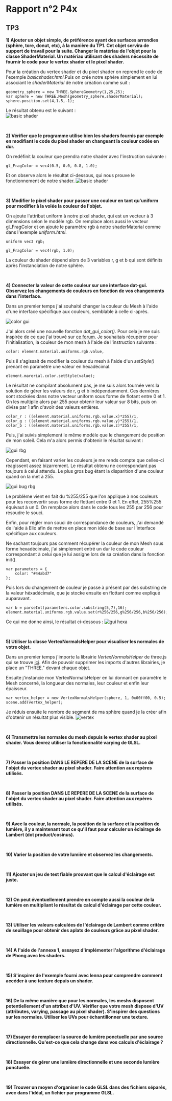 # Rapport n°2 P4x

## TP3

**1) Ajouter un objet simple, de préférence ayant des surfaces arrondies (sphère, tore, donut, etc), à la manière du TP1. Cet objet servira de support de travail pour la suite. Changer le matériau de l'objet pour la classe ShaderMaterial. Un matériau utilisant des shaders nécessite de fournir le code pour le vertex shader et le pixel shader.**

Pour la création du vertex shader et du pixel shader on reprend le code de l'exemple *basicshader.html*.Puis on crée notre sphère simplement en lui associant le *shaderMaterial* de notre création comme suit :

    geometry_sphere = new THREE.SphereGeometry(1,25,25);
    var sphere = new THREE.Mesh(geometry_sphere,shaderMaterial);
    sphere.position.set(4,1.5,-1);

Le résultat obtenu est le suivant :  
![basic shader](./TP3/captures_ecran/sphere_shader_material.png)  

&nbsp;

**2) Vérifier que le programme utilise bien les shaders fournis par exemple en modifiant le code du pixel shader en changeant la couleur codée en dur.**  

On redéfinit la couleur que prendra notre shader avec l'instruction suivante :

    gl_FragColor = vec4(0.5, 0.0, 0.8, 1.0);

Et on observe alors le résultat ci-dessous, qui nous prouve le fonctionnement de notre shader.
![basic shader](./TP3/captures_ecran/sphere_shader_material_change_color.png)  

&nbsp;

**3) Modifier le pixel shader pour passer une couleur en tant qu'uniform pour modifier à la volée la couleur de l'objet.**  

On ajoute l'attribut uniform à notre pixel shader, qui est un vecteur à 3 dimensions selon le modèle rgb. On remplace alors aussi le vecteur gl_FragColor et on ajoute le paramètre rgb à notre shaderMaterial comme dans l'exemple *uniform.html*.

    uniform vec3 rgb;

    gl_FragColor = vec4(rgb, 1.0);

La couleur du shader dépend alors de 3 variables r, g et b qui sont définits après l'instanciation de notre sphère.

&nbsp;

**4) Connecter la valeur de cette couleur sur une interface dat-gui. Observez les changements de couleurs en fonction de vos changements dans l'interface.**  

Dans un premier temps j'ai souhaité changer la couleur du Mesh à l'aide d'une interface spécifique aux couleurs, semblable à celle ci-après.

![color gui](./TP3/captures_ecran/color_gui.png)  

J'ai alors créé une nouvelle fonction *dat_gui_color()*. Pour cela je me suis inspirée de ce que j'ai trouvé sur [ce forum](https://discourse.threejs.org/t/select-objects-with-mouse-and-change-color-with-dat-gui-solved/4804/4). Je souhaitais récupérer pour l'initialisation, la couleur de mon mesh à l'aide de l'instruction suivante :

    color: element.material.uniforms.rgb.value,

Puis il s'agissait de modifier la couleur du mesh à l'aide d'un *setStyle()* prenant en paramètre une valeur en hexadécimal.

    element.marerial.color.setStyle(value);

Le résultat ne compilant absolument pas, je me suis alors tournée vers la solution de gérer les valeurs de r, g et b indépendamment. Ces dernières sont stockées dans notre vecteur uniform sous forme de flotant entre 0 et 1. On les multiplie alors par 255 pour obtenir leur valeur sur 8 bits, puis on divise par 1 afin d'avoir des valeurs entières.

    color_r : ((element.material.uniforms.rgb.value.x)*255)/1,
    color_g : ((element.material.uniforms.rgb.value.y)*255)/1,
    color_b : ((element.material.uniforms.rgb.value.z)*255)/1,

Puis, j'ai suivis simplement le même modèle que le changement de position de mon soleil. Cela m'a alors permis d'obtenir le résultat suivant :

![gui rbg](./TP3/captures_ecran/sphere_shader_material_change_color_gui.png)

Cependant, en faisant varier les couleurs je me rends compte que celles-ci réagissent assez bizarrement. Le résultat obtenu ne correspondant pas toujours à celui attendu. Le plus gros bug étant la disparition d'une couleur quand on la met à 255.

![gui bug rbg](./TP3/captures_ecran/bug_sphere_shader_material_change_color_gui.png)

Le problème vient en fait du %255/255 que l'on applique à nos couleurs pour les reconvertir sous forme de flottant entre 0 et 1. En effet, 255%255 équivaut à un 0. On remplace alors dans le code tous les 255 par 256 pour résoudre le souci.

Enfin, pour régler mon souci de correspondance de couleurs, j'ai demandé de l'aide à Elio afin de mettre en place mon idée de base sur l'interface spécifique aux couleurs.

Ne sachant toujours pas comment récupérer la couleur de mon Mesh sous forme hexadécimale, j'ai simplement entré un dur le code couleur correspondant à celui que je lui assigne lors de sa création dans la fonction init().

    var parameters = {
        color: "#44abd7"
    };

Puis lors du changement de couleur je passe à présent par des substring de la valeur héxadécimale, que je stocke ensuite en flottant comme expliqué auparavant.

    var b = parseInt(parameters.color.substring(5,7),16);
    element.material.uniforms.rgb.value.set(r%256/256,g%256/256,b%256/256);

Ce qui me donne ainsi, le résultat ci-dessous :
![gui hexa](./TP3/captures_ecran/resolve_sphere_shader_material_change_color_gui.png)

&nbsp;

**5) Utiliser la classe VertexNormalsHelper pour visualiser les normales de votre objet.**

Dans un premier temps j'importe la librairie *VertexNormalsHelper* de three.js qui se trouve [ici](https://github.com/mrdoob/three.js/blob/master/examples/jsm/helpers/VertexNormalsHelper.js). Afin de pouvoir supprimer les imports d'autres librairies, je place un "THREE." devant chaque objet.

Ensuite j'instancie mon VertexNormalsHelper en lui donnant en paramètre le Mesh concerné, la longueur des normales, leur couleur et enfin leur épaisseur.

    var vertex_helper = new VertexNormalsHelper(sphere, 1, 0x00ff00, 0.5);
    scene.add(vertex_helper);

Je réduis ensuite le nombre de segment de ma sphère quand je la créer afin d'obtenir un résultat plus visible.
![vertex](./TP3/captures_ecran/sphere_shader_VertexNormalsHelper.png)

&nbsp;

**6) Transmettre les normales du mesh depuis le vertex shader au pixel shader. Vous devrez utiliser la fonctionnalité varying de GLSL.**

&nbsp;

**7) Passer la position DANS LE REPERE DE LA SCENE de la surface de l'objet du vertex shader au pixel shader. Faire attention aux repères utilisés.**

&nbsp;

**8) Passer la position DANS LE REPERE DE LA SCENE de la surface de l'objet du vertex shader au pixel shader. Faire attention aux repères utilisés.**

&nbsp;

**9) Avec la couleur, la normale, la position de la surface et la position de lumière, il y a maintenant tout ce qu'il faut pour calculer un éclairage de Lambert (dot product/cosinus).**

&nbsp;

**10) Varier la position de votre lumière et observez les changements.**

&nbsp;

**11) Ajouter un jeu de test fiable prouvant que le calcul d'éclairage est juste.**

&nbsp;

**12) On peut éventuellement prendre en compte aussi la couleur de la lumière en multipliant le résultat du calcul d'éclairage par cette couleur.**

&nbsp;

**13) Utiliser les valeurs calculées de l'éclairage de Lambert comme critère de seuillage pour obtenir des aplats de couleurs grâce au pixel shader.**

&nbsp;

**14) A l'aide de l'annexe 1, essayez d'implémenter l'algorithme d'éclairage de Phong avec les shaders.**

&nbsp;

**15) S'inspirer de l'exemple fourni avec lenna pour comprendre comment accéder à une texture depuis un shader.**

&nbsp;

**16) De la même manière que pour les normales, les meshs disposent potentiellement d'un attribut d'UV. Vérifier que votre mesh dispose d'UV (attributes, varying, passage au pixel shader). S'inspirer des questions sur les normales. Utiliser les UVs pour échantillonner une texture.**

&nbsp;

**17) Essayer de remplacer la source de lumière ponctuelle par une source directionnelle. Qu'est-ce que cela change dans vos calculs d'éclairage ?**

&nbsp;

**18) Essayer de gérer une lumière directionnelle et une seconde lumière ponctuelle.**

&nbsp;

**19) Trouver un moyen d'organiser le code GLSL dans des fichiers séparés, avec dans l'idéal, un fichier par programme GLSL.**